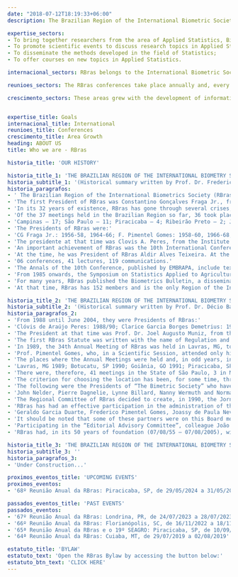 ```yaml
---
date: "2018-07-12T18:19:33+06:00"
description: The Brazilian Region of the International Biometric Society (RBras) is a cultural, non-profit scientific society founded in 1955, dedicated to Brazilian researchers working with mathematical and statistical aspects of Agricultural Sciences, Biology and related fields. According to its statute, RBras seeks to stimulate the research activities of its partners, encouraging and supporting scientific events  .

expertise_sectors:
- To bring together researchers from the area of Applied Statistics, Biometrics and Biostatistics;
- To promote scientific events to discuss research topics in Applied Statistics;
- To disseminate the methods developed in the field of Statistics;
- To offer courses on new topics in Applied Statistics.

internacional_sectors: RBras belongs to the International Biometric Society (IBS, https://www.biometricsociety.org), made up of several other regions and countries and involving researchers in the field of Biometrics from all over the world.

reunioes_sectors: The RBras conferences take place annually and, every two years, are held together with the Symposium on Statistics Applied to Agronomic Experimentation (SEAGRO), and represent the main Brazilian congress on Applied Statistics and Biometrics. With each holding of the RBras Annual Meeting, there is a growing involvement of the participants, which can be verified by publications and testimonies. An evolution in the quality of the presented works is also clearly seen, as a result of the maturing of professionals working in the fields of Statistics, Applied Statistics, Experimentation and Biometrics in Brazil, showing its multidisciplinarity and its consolidation over the years.

crescimento_sectors: These areas grew with the development of information technology over the last 20 years, thus enabling Statistics to occupy a prominent position as a fundamental methodology for the planning and statistical analysis of experiments, with a relevant role in the application of the scientific method. However, it is known that most problems are hardly solved with knowledge of just one area. Thus, the holding of events, such as the RBras meetings, constitutes an interesting opportunity for information exchange and dissemination of the statistical method, thus bringing together professionals in the most varied areas of knowledge.


expertise_title: Goals
internacional_title: International
reunioes_title: Conferences
crescimento_title: Area Growth
heading: ABOUT US
title: Who we are - RBras

historia_title: 'OUR HISTORY'

historia_title_1: 'THE BRAZILIAN REGION OF THE INTERNATIONAL BIOMETRY SOCIETY (RBras) IN THE PERIOD FROM 1955 to 1988'
historia_subtitle_1: '(Historical summary written by Prof. Dr. Frederico Pimentel Gomes)'
historia_paragrafos:
- ' The Brazilian Region of the International Biometrics Society (RBras) was founded in Campinas (SP), on July 8, 1955, during the 5th International Biometrics Congress, promoted by the International Biometrics Society. The founding minutes, written by Américo Groszmann, were signed by 25 members of the Society, 15 Brazilians and 10 foreigners. As best known, stand out among them: R.A.Fisher, D.J. Finney, W.G. Cochran, C.R. Rao, C.I. Bliss, W.J. Youden, A.M. Penha, Walter Leser, C.G. Fraga Jr., A. Conagin, J.M. Pompeu Memory, W.L.Stevens, Ruben Markus, P. Melo Freire, G.G. Duarte and Elza Berquó. As there were already 45 members of the International Society in Brazil, the Region was able to immediately begin its constitution work.'
- 'The first President of RBras was Constantino Gonçalves Fraga Jr., from Instituto Agronômico de Campinas. The first Treasurer was Américo Groszmann and the first Secretary, Paulo Mello Freire.'
- 'In its 32 years of existence, RBras has gone through several crises, all of which were overcome with relative ease, to such an extent that it has never stopped operating. In addition to Brazilians, Argentine and Uruguayan citizens have occasionally associated themselves with RBras.'
- 'Of the 37 meetings held in the Brazilian Region so far, 36 took place in the State of S. Paulo, home of the vast majority of partners, and one just outside S. Paulo, in Londrina, Paraná in 1987. The 36 meetings in São Paulo were distributed in this way. :'
- 'Campinas – 17; São Paulo – 11; Piracicaba – 4; Ribeirão Preto – 2; Jaboticabal – 1 and Guarujá – 1.'
- 'The Presidents of RBras were:'
- 'CG Fraga Jr.: 1956-58, 1964-66; F. Pimentel Gomes: 1958-60, 1966-68, 1974 76, 1980-82; A.M. Penha: 1960-62, 1969-71; P. Mello Freire: 1962-64; Elza Berquó: 1968-69; A. Conagin: 1971-73; R. Vencovsky: 1973-74, 1976-78; A.A. Teixeira: 1978-80, 1984 86; J.G. Correa da Silva: 1982-84; D. Barbin: 1986-88.'
- 'The presidente at that time was Clovis A. Peres, from the Institute of Mathematics and Statistics of the University of São Paulo.'
- 'An important achievement of RBras was the 10th International Conference on Biometrics, whose work was carried out in Guarujá, from August 6th to 10th, 1979.'
- 'At the time, he was President of RBras Aldir Alves Teixeira. At the Guarujá conclave there were:'
- '06 conferences, 41 lectures, 119 communications.'
- 'The Annals of the 10th Conference, published by EMBRAPA, include texts from 2 conferences, 13 lectures and 44 communications, as well as summaries of another 75 communications.'
- 'From 1985 onwards, the Symposium on Statistics Applied to Agricultural Experimentation is held biennially together with the annual meetings of RBras. The first one was held in Piracicaba, in 1985, and the 2nd in Londrina, in 1987. The 3rd will be held in Lavras (Minas Gerais), in 1989.'
- 'For many years, RBras published the Biometrics Bulletin, a dissemination organ distributed in Brazil and in some neighboring countries. But, this publication ceased a few years ago.'
- 'At that time, RBras has 152 members and is the only Region of the International Society of Biometrics operating in Latin America.'

historia_title_2: 'THE BRAZILIAN REGION OF THE INTERNATIONAL BIOMETRY SOCIETY (RBras) IN THE PERIOD FROM 1988 to 2005'
historia_subtitle_2: '(Historical summary written by Prof. Dr. Décio Barbin)'
historia_paragrafos_2:
- 'From 1988 until June 2004, they were Presidents of RBras:'
- 'Clóvis de Araújo Peres: 1988/90; Clarice Garcia Borges Demetrius: 1990/92; João Gilberto Correa da Silva: 1992/94; Sérgio do Nascimento Kronka: 1994/96; Carlos Roberto Padovani: 1996/98; Clarice Garcia Borges Demetrius: 1998/2000; Maria Cecília Mendes Barreto: 2000/02; Clarice Garcia Borges Demetrius: 2002/04.'
- 'The President at that time was Prof. Dr. Joel Augusto Muniz, from the Federal University of Lavras (UFLA), MG, with a mandate from 2004 to 2006.'
- 'The first RBras Statute was written with the name of Regulation and sent to all members for their opinion. It was then up to the newly formed Commission to carry out the final draft which was submitted to “The Biometric Society”. It was then approved by RBras on 5/5/56. In 1974, it was redesigned and, in 1992 and 1994, it underwent further updates.'
- 'In 1989, the 34th Annual Meeting of RBras was held in Lavras, MG, together with the 3rd SEAGRO (Symposium on Statistics Applied to Agronomic Experimentation). Prior to the creation of this Symposium, the annual meetings consisted of two parts: one that was called the General Assembly Meeting and the other that was the Scientific Meeting, called the Scientific Session. These were usually one-day meetings. In 1956, there were two Scientific Sessions, on different dates, the second being held together with that of the SBPC (Brazilian Society for the Progress of Science), in Ouro Preto, MG. There were 6 works in the 1st Session and 5 in the second. These joint meetings with the SBPC were held again in the late 1970s and early 1980s, but without achieving the desired effect, that is, achieving a greater number of participants and taking advantage of the infrastructure already set up.'
- 'Prof. Pimentel Gomes, who, in a Scientific Session, attended only him and Dr. Pompeu Memória; one presented their work to the other and the session ended. This fact illustrates the value of these partners and serves as a basis for comparisons with what happens today when we have 200 to 300 participants, mainly in joint meetings with SEAGRO. At the 46th Annual Meeting and 9th SEAGRO, there were 428 participants. It should be noted that until recently, RBras only existed in Latin America. Today the Argentina Region (RArg) already exists. This fact justifies, to some extent, the participation in meetings of RBras, colleagues from Venezuela, Peru, Colombia, Guatemala and Argentina itself.'
- 'The places where the Annual Meetings were held and, in odd years, including SEAGRO, continuing what the late Prof. Pepper, were:'
- 'Lavras, MG 1989; Botucatu, SP 1990; Goiânia, GO 1991; Piracicaba, SP 1992; Porto Alegre, RS 1993; São Carlos, SP 1994; Ribeirão Preto, SP 1995; São José do Rio Preto, SP 1996; Recife, PE 1997; Araraquara, SP 1998; Botucatu, SP 1999; São Carlos, SP 2000; Piracicaba, SP 2001; Rio Claro, SP 2002; Lavras, MG 2003; Uberlândia, MG 2004; Londrina, PR 2005.'
- 'There were, therefore, 41 meetings in the State of São Paulo, 3 in Minas Gerais, 2 in Paraná, 1 in Goiás, 1 in Rio Grande do Sul and 1 in Pernambuco.'
- 'The criterion for choosing the location has been, for some time, through proposals made by the partners. When there is more than one, the General Assembly decides, through voting by the present members. These meetings have received financial support from Development Agencies such as: CNPq, CAPES, FAPESP, FAPEMIG and other State Foundations, FINEP and RBras itself. Many guests from abroad have come with air tickets from their own Institutions or from Regional Offices in their countries. In the case of the Presidents of “The Biometric Society”, the support is from the Society itself. Infrastructure and personnel support has been provided by the Institutions hosting the event.'
- 'The following were the Presidents of “The Bimetric Society” who have participated in RBras Annual Meetings:'
- 'John Nelder, Pierre Dagnelie, Lynne Billard, Nanny Wermuth and Norman Breslow.'
- 'The Regional Committee of RBras decided to create, in 1990, the Jornadas em Biometria. The first took place on 01/28/91, at IME/USP, São Paulo, with the theme: “Bioequivalence”. The second was at the IAC (Campinas Agronomic Institute) in Campinas, SP, on 03/23/92, with the theme “Statistics in Biotechnology”.'
- 'RBras has had an effective participation in the administration of the International. Have been or are part of the “Ordinary Council Members”:'
- 'Geraldo Garcia Duarte, Frederico Pimentel Gomes, Joassy de Paula Neves Jorge, Roland Vencovsky, José Maria Pompeu Memória, Armando Conagin, Décio Barbin, Clovis de Araújo Peres, Clarice Garcia Borges Demetrio, Sheila Zambello de Pinho, Lisbeth Kaiserlian Cordani, Júlio da Motta Singer and Romeo Magnani.'
- 'It should be noted that some of these partners were on this Board more than once.'
- 'Participating in the “Editorial Advisory Committee”, colleague João Gilberto Correa da Silva and, currently, colleague Clarice Garcia Borges Demétrio, in which he was “Chair” for 2 years. As correspondents for the “Biometric Bulletin” we have already had our colleagues João Gilberto Correa da Silva, Lisbeth K. Cordani and, currently, our colleague Luzia Trinca.'
- 'RBras had, in its 50 years of foundation (07/08/55 – 07/08/2005), with 108 effective members.'

historia_title_3: 'THE BRAZILIAN REGION OF THE INTERNATIONAL BIOMETRY SOCIETY (RBras) IN THE 2006 PERIOD TO THE CURRENT TIME.'
historia_subtitle_3: ''
historia_paragrafos_3:
- 'Under Construction...'

proximos_eventos_title: 'UPCOMING EVENTS'
proximos_eventos:
- '68º Reunião Anual da RBras: Piracicaba, SP, de 29/05/2024 a 31/05/2024'

passados_eventos_title: 'PAST EVENTS'
passados_eventos:
- '67º Reunião Anual da RBras: Londrina, PR, de 24/07/2023 a 28/07/2023'
- '66º Reunião Anual da RBras: Florianópolis, SC, de 16/11/2022 a 18/11/2022'
- '65ª Reunião Anual da RBras e o 19º SEAGRO: Piracicaba, SP, de 10/09/2021 a 11/09/2021 (online)'
- '64ª Reunião Anual da RBras: Cuiaba, MT, de 29/07/2019 a 02/08/2019'

estatuto_title: 'BYLAW'
estatuto_text: 'Open the RBras Bylaw by accessing the button below:'
estatuto_btn_text: 'CLICK HERE'
---
```

